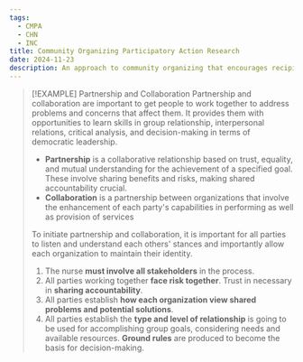 ```yaml
---
tags:
  - CMPA
  - CHN
  - INC
title: Community Organizing Participatory Action Research
date: 2024-11-23
description: An approach to community organizing that encourages recipient of benefits, e.g., family, providers, policy makers, to partake in research and work together as full partners in community organizing, development, and transformation.
---
```

>[!EXAMPLE] Partnership and Collaboration
>Partnership and collaboration are important to get people to work together to address problems and concerns that affect them. It provides them with opportunities to learn skills in group relationship, interpersonal relations, critical analysis, and decision-making in terms of democratic leadership. 
>- **Partnership** is a collaborative relationship based on trust, equality, and mutual understanding for the achievement of a specified goal. These involve sharing benefits and risks, making shared accountability crucial.
>- **Collaboration** is a partnership between organizations that involve the enhancement of each party's capabilities in performing as well as provision of services
>
>To initiate partnership and collaboration, it is important for all parties to listen and understand each others' stances and importantly allow each organization to maintain their identity.
>1. The nurse **must involve all stakeholders** in the process.
>2. All parties working together **face risk together**. Trust in necessary in **sharing accountability**.
>3. All parties establish **how each organization view shared problems and potential solutions**.
>4. All parties establish the **type and level of relationship** is going to be used for accomplishing group goals, considering needs and available resources. **Ground rules** are produced to become the basis for decision-making.
